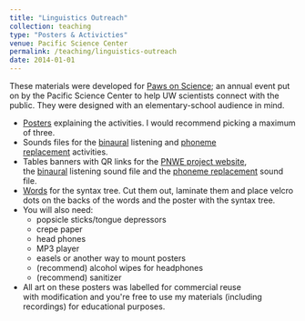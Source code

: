 ```yaml
---
title: "Linguistics Outreach"
collection: teaching
type: "Posters & Activicties"
venue: Pacific Science Center
permalink: /teaching/linguistics-outreach
date: 2014-01-01
---
```


These materials were developed for [Paws on Science](http://www.pacificsciencecenter.org/Research-Weekends/paws-on-science); an annual event put on by the Pacific Science Center to help UW scientists connect with the public. They were designed with an elementary-school audience in mind.

*   [Posters](https://www.dropbox.com/s/nmtszkhoridy55a/postersEdited.pdf?dl=0) explaining the activities. I would recommend picking a maximum of three.
*   Sounds files for the [binaural](https://www.dropbox.com/s/or0p05cq0i1poo5/binaural.wav) listening and [phoneme replacement](https://www.dropbox.com/s/2zfnfzxbb9s7win/phonemeReplacement.wav) activities.
*   Tables banners with QR links for the [PNWE project website](https://www.dropbox.com/s/b1hm61sk4pochiz/pnweTent.pdf?dl=0), the [binaural](https://www.dropbox.com/s/szv8ghru7e3gh9b/binauralQrTent.pdf?dl=0) listening sound file and the [phoneme replacement](https://www.dropbox.com/s/ua7pdra2oxre9am/phonemeQrTent.pdf) sound file.
*   [Words](https://www.dropbox.com/s/omsor9oz0o933vu/sytnaxWords.pdf?dl=0) for the syntax tree. Cut them out, laminate them and place velcro dots on the backs of the words and the poster with the syntax tree.
*   You will also need:
    *   popsicle sticks/tongue depressors
    *   crepe paper
    *   head phones
    *   MP3 player
    *   easels or another way to mount posters
    *   (recommend) alcohol wipes for headphones
    *   (recommend) sanitizer
*   All art on these posters was labelled for commercial reuse with modification and you're free to use my materials (including recordings) for educational purposes.
